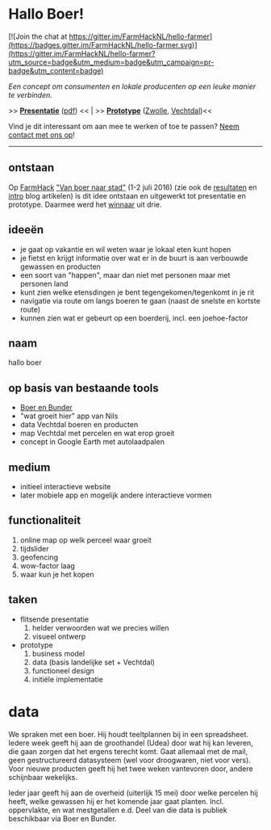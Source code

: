 # Hallo Boer!

[![Join the chat at https://gitter.im/FarmHackNL/hello-farmer](https://badges.gitter.im/FarmHackNL/hello-farmer.svg)](https://gitter.im/FarmHackNL/hello-farmer?utm_source=badge&utm_medium=badge&utm_campaign=pr-badge&utm_content=badge)

_Een concept om consumenten en lokale producenten op een leuke manier te verbinden._

&gt;&gt; **[Presentatie](pitch-20160702.pdf)** ([pdf](https://github.com/FarmHackNL/hello-farmer/raw/master/pitch-20160702.pdf)) &lt;&lt;
|
&gt;&gt; **[Prototype](https://farmhacknl.github.io/hello-farmer/)** ([Zwolle](https://farmhacknl.github.io/hello-farmer/#zwolle), [Vechtdal](https://farmhacknl.github.io/hello-farmer/#vechtdal))&lt;&lt;

Vind je dit interessant om aan mee te werken of toe te passen? [Neem contact met ons op](mailto:org-farmhack@willem.engen.nl)!

---

## ontstaan

Op [FarmHack](http://farmhack.nl/) ["Van boer naar stad"](http://www.farmhack.nl/challenge/van-boer-naar-stad/) (1-2 juli 2016)
(zie ook de [resultaten](http://www.farmhack.nl/resultaten-farmhack-3/) en [intro](http://www.farmhack.nl/data-farmhack-korte-ketens/) blog artikelen)
is dit idee ontstaan en uitgewerkt tot presentatie en prototype. Daarmee werd het
[winnaar](https://twitter.com/FarmHackNL/status/749256271887536128) uit drie.


## ideeën
* je gaat op vakantie en wil weten waar je lokaal eten kunt hopen
* je fietst en krijgt informatie over wat er in de buurt is aan verbouwde gewassen en producten
* een soort van "happen", maar dan niet met personen maar met personen land
* kunt zien welke etensdingen je bent tegengekomen/tegenkomt in je rit
* navigatie via route om langs boeren te gaan (naast de snelste en kortste route)
* kunnen zien wat er gebeurt op een boerderij, incl. een joehoe-factor

## naam
hallo boer

## op basis van bestaande tools
- [Boer en Bunder](http://boerbunder.nl)
- "wat groeit hier" app van Nils
- data Vechtdal boeren en producten
- map Vechtdal met percelen en wat erop groeit
- concept in Google Earth met autolaadpalen

## medium
- initieel interactieve website
- later mobiele app en mogelijk andere interactieve vormen

## functionaliteit
1. online map op welk perceel waar groeit
2. tijdslider
3. geofencing
4. wow-factor laag
5. waar kun je het kopen

## taken
* flitsende presentatie
  1. helder verwoorden wat we precies willen
  2. visueel ontwerp
* prototype
  1. business model
  2. data (basis landelijke set + Vechtdal)
  3. functioneel design
  4. initiële implementatie


# data

We spraken met een boer. Hij houdt teeltplannen bij in een spreadsheet. Iedere week geeft hij aan de groothandel (Udea) door wat hij kan leveren, die gaan zorgen dat het ergens terecht komt. Gaat allemaal met de mail, geen gestructureerd datasysteem (wel voor droogwaren, niet voor vers). Voor nieuwe producten geeft hij het twee weken vantevoren door, andere schijnbaar wekelijks.

Ieder jaar geeft hij aan de overheid (uiterlijk 15 mei) door welke percelen hij heeft, welke gewassen hij er het komende jaar gaat planten. Incl. oppervlakte, en wat mestgetallen e.d. Deel van die data is publiek beschikbaar via Boer en Bunder.
